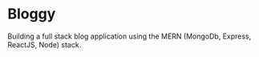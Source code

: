 # Bloggy

Building a full stack blog application using the MERN (MongoDb, Express, ReactJS, Node) stack.